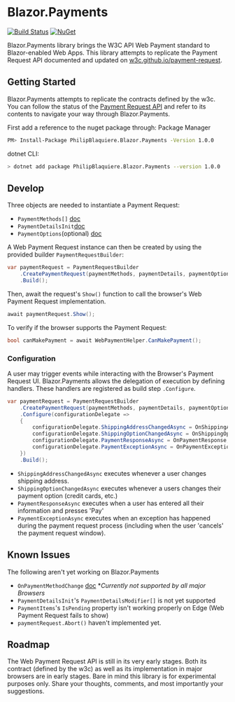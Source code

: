 # Blazor.Payments

[![Build Status](https://travis-ci.org/philipblaquiere/Blazor.Payments.svg?branch=master)](https://travis-ci.org/philipblaquiere/Blazor.Payments) [![NuGet](https://img.shields.io/nuget/vpre/PhilipBlaquiere.Blazor.Payments.svg)](https://www.nuget.org/packages/PhilipBlaquiere.Blazor.Payments/)

Blazor.Payments library brings the W3C API Web Payment standard to Blazor-enabled Web Apps. This library attempts to replicate the Payment Request API documented and updated on [w3c.github.io/payment-request](https://w3c.github.io/payment-request/.).

## Getting Started
Blazor.Payments attempts to replicate the contracts defined by the w3c. You can follow the status of the [Payment Request API](https://w3c.github.io/payment-request/.) and refer to its contents to navigate your way through Blazor.Payments.

First add a reference to the nuget package through:
Package Manager
```sh
PM> Install-Package PhilipBlaquiere.Blazor.Payments -Version 1.0.0
```
dotnet CLI:
```sh
> dotnet add package PhilipBlaquiere.Blazor.Payments --version 1.0.0
```
## Develop

Three objects are needed to instantiate a Payment Request:

* `PaymentMethods[]` [doc](https://w3c.github.io/payment-request/#the-methoddata-argument)
* `PaymentDetailsInit`[doc](https://w3c.github.io/payment-request/#the-details-argument)
* `PaymentOptions`(optional) [doc](https://w3c.github.io/payment-request/#paymentoptions-dictionary)  

A Web Payment Request instance can then be created by using the provided builder `PaymentRequestBuilder`:

```csharp
var paymentRequest = PaymentRequestBuilder
    .CreatePaymentRequest(paymentMethods, paymentDetails, paymentOptions)
    .Build();
```
Then, await the request's `Show()` function to call the browser's Web Payment Request implementation.

```csharp
await paymentRequest.Show();
```

To verify if the browser supports the Payment Request:
```csharp
bool canMakePayment = await WebPaymentHelper.CanMakePayment();
```
### Configuration
A user may trigger events while interacting with the Browser's Payment Request UI. Blazor.Payments allows the delegation of execution by defining handlers. These handlers are registered as build step `.Configure`.

```csharp
var paymentRequest = PaymentRequestBuilder
    .CreatePaymentRequest(paymentMethods, paymentDetails, paymentOptions)
    .Configure(configurationDelegate => 
    {
        configurationDelegate.ShippingAddressChangedAsync = OnShippingAddressChanged;
        configurationDelegate.ShippingOptionChangedAsync = OnShippingOptionChanged;
        configurationDelegate.PaymentResponseAsync = OnPaymentResponse;
        configurationDelegate.PaymentExceptionAsync = OnPaymentException;
    })
    .Build();
```


* `ShippingAddressChangedAsync` executes whenever a user changes shipping address.
* `ShippingOptionChangedAsync` executes whenever a users changes their payment option (credit cards, etc.)
* `PaymentResponseAsync` executes when a user has entered all their information and presses 'Pay'
* `PaymentExceptionAsync` executes when an exception has happened during the payment request process (including when the user 'cancels' the payment request window).

## Known Issues

The following aren't yet working on Blazor.Payments

* `OnPaymentMethodChange` [doc](https://w3c.github.io/payment-request/#onpaymentmethodchange-attribute) **Currently not supported by all major Browsers*
* `PaymentDetailsInit`'s `PaymentDetailsModifier[]` is not yet supported
* `PaymentItems`'s `IsPending` property isn't working properly on Edge (Web Payment Request fails to show)
* `paymentRequest.Abort()` haven't implemented yet.

## Roadmap

The Web Payment Request API is still in its very early stages. Both its contract (defined by the w3c) as well as its implementation in  major browsers are in early stages. Bare in mind this library is for experimental purposes only. Share your thoughts, comments, and most importantly your suggestions. 
